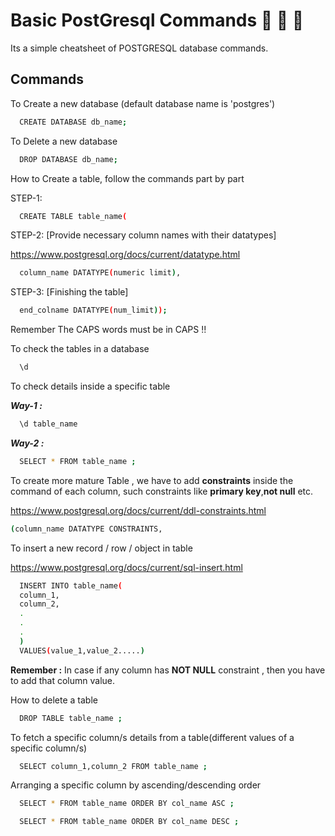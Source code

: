 
# Basic PostGresql Commands :elephant: :elephant: :elephant:

Its a simple cheatsheet of POSTGRESQL database commands.


## Commands

To Create a new database (default database name is 'postgres')

```bash
  CREATE DATABASE db_name;
```
To Delete a new database 

```bash
  DROP DATABASE db_name;
```
How to Create a table, follow the commands part by part

STEP-1:
```bash
  CREATE TABLE table_name(
```
STEP-2: [Provide necessary column names with their datatypes]

https://www.postgresql.org/docs/current/datatype.html

```bash
  column_name DATATYPE(numeric limit),
```
STEP-3: [Finishing the table]
```bash
  end_colname DATATYPE(num_limit));
```
Remember The CAPS words must be in CAPS !!

To check the tables in a database
```bash
  \d
```
To check details inside a specific table

***Way-1 :***
```bash
  \d table_name
```
***Way-2 :***
```bash
  SELECT * FROM table_name ;
```

To create more mature Table , we have to add **constraints** inside the command of each column,
such constraints like **primary key**,**not null** etc.

https://www.postgresql.org/docs/current/ddl-constraints.html
```bash
(column_name DATATYPE CONSTRAINTS,
```
To insert a new record / row / object in table

https://www.postgresql.org/docs/current/sql-insert.html

```bash
  INSERT INTO table_name(
  column_1,
  column_2,
  .
  .
  .
  )
  VALUES(value_1,value_2.....)
```
**Remember :** In case if any column has **NOT NULL** constraint , then you have to add that column value.

How to delete a table

```bash
  DROP TABLE table_name ;
```
To fetch a specific column/s details from a table(different values of a specific column/s)

```bash
  SELECT column_1,column_2 FROM table_name ;
```

Arranging a specific column by ascending/descending order

```bash
  SELECT * FROM table_name ORDER BY col_name ASC ;
```
```bash
  SELECT * FROM table_name ORDER BY col_name DESC ;
```
